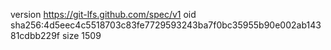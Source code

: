 version https://git-lfs.github.com/spec/v1
oid sha256:4d5eec4c5518703c83fe7729593243ba7f0bc35955b90e002ab14381cdbb229f
size 1509
